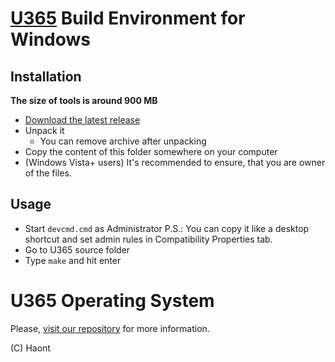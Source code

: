 # [U365](https://github.com/HaontCorporation/U365) Build Environment for Windows

## Installation
**The size of tools is around 900 MB**
 - [Download the latest release](https://github.com/HaontCorporation/u365_buildenv_win/releases)
 - Unpack it
   - You can remove archive after unpacking
 - Copy the content of this folder somewhere on your computer
 - (Windows Vista+ users) It's recommended to ensure, that you are owner of the files.

## Usage
 - Start ``devcmd.cmd`` as Administrator
   P.S.: You can copy it like a desktop shortcut and set admin rules in Compatibility Properties tab.
 - Go to U365 source folder
 - Type ``make`` and hit enter

# U365 Operating System
Please, [visit our repository](https://github.com/HaontCorporation/U365) for more information.


(C) Haont
